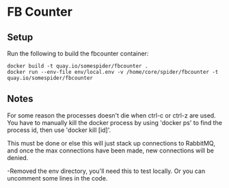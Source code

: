 FB Counter
============

Setup
-----------------------
Run the following to build the fbcounter container:

```
docker build -t quay.io/somespider/fbcounter .
docker run --env-file env/local.env -v /home/core/spider/fbcounter -t quay.io/somespider/fbcounter
```


Notes
-----

For some reason the processes doesn't die when ctrl-c or ctrl-z are used. 
You have to manually kill the docker process by using 'docker ps' to find the process id, 
then use 'docker kill [id]'.

This must be done or else this will just stack up connections to RabbitMQ, and once the 
max connections have been made, new connections will be denied. 

-Removed the env directory, you'll need this to test locally. Or you can uncomment some lines in the code. 
